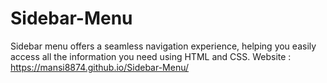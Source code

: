 # Sidebar-Menu
Sidebar menu offers a seamless navigation experience, helping you easily access all the information you need using HTML and CSS.
Website : https://mansi8874.github.io/Sidebar-Menu/
